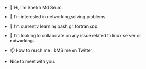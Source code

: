 - 👋 Hi, I’m Sheikh Md Seum. 
- 👀 I’m interested in networking,solving problems.
- 🌱 I’m currently learning bash,git,fortran,cpp.
- 💞️ I’m looking to collaborate on any issue related to linux server or networking.
- 📫 How to reach me : DMS me on Twitter.

- Nice to meet with you.
